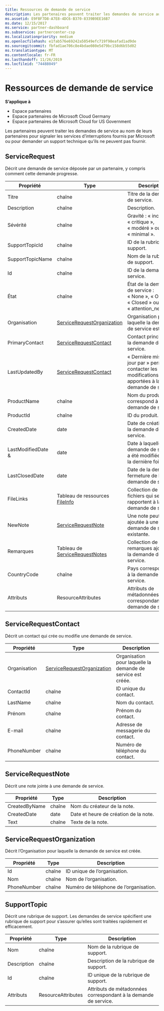 ```yaml
---
title: Ressources de demande de service
description: Les partenaires peuvent traiter les demandes de service au nom de leurs partenaires pour signaler les services d’interruptions fournis par Microsoft ou pour demander un support technique qu’ils ne peuvent pas fournir.
ms.assetid: E9FBF7D8-A7E8-4DC6-B370-8339B9EE16B7
ms.date: 12/15/2017
ms.service: partner-dashboard
ms.subservice: partnercenter-csp
ms.localizationpriority: medium
ms.openlocfilehash: e1fab576e69242a50549efc719f98eafad1ad9de
ms.sourcegitcommit: fbfad1ae706c8e4bdae080e5d79bc158d6b55d02
ms.translationtype: MT
ms.contentlocale: fr-FR
ms.lasthandoff: 11/26/2019
ms.locfileid: "74488049"
---
```

# <a name="service-request-resources"></a>Ressources de demande de service


**S’applique à**

- Espace partenaires
- Espace partenaires de Microsoft Cloud Germany
- Espace partenaires de Microsoft Cloud for US Government

Les partenaires peuvent traiter les demandes de service au nom de leurs partenaires pour signaler les services d’interruptions fournis par Microsoft ou pour demander un support technique qu’ils ne peuvent pas fournir.

## <a name="span-idservicerequestspan-idservicerequestspan-idservicerequestservicerequest"></a><span id="ServiceRequest"/><span id="servicerequest"/><span id="SERVICEREQUEST"/>ServiceRequest


Décrit une demande de service déposée par un partenaire, y compris comment cette demande progresse.

| Propriété         | Type                                                          | Description                                                                          |
|------------------|---------------------------------------------------------------|--------------------------------------------------------------------------------------|
| Titre            | chaîne                                                        | Titre de la demande de service.                                                           |
| Description      | chaîne                                                        | Description.                                                                     |
| Sévérité         | chaîne                                                        | Gravité : « inconnu », « critique », « modéré » ou « minimal ».                       |
| SupportTopicId   | chaîne                                                        | ID de la rubrique de support.                                                         |
| SupportTopicName | chaîne                                                        | Nom de la rubrique de support.                                                       |
| Id               | chaîne                                                        | ID de la demande de service.                                                       |
| État           | chaîne                                                        | État de la demande de service : « None », « Open », « Closed » ou « attention\_needed ». |
| Organisation     | [ServiceRequestOrganization](#servicerequestorganization)     | Organisation pour laquelle la demande de service est créée.                               |
| PrimaryContact   | [ServiceRequestContact](#servicerequestcontact)               | Contact principal sur la demande de service.                                              |
| LastUpdatedBy    | [ServiceRequestContact](#servicerequestcontact)               | « Dernière mise à jour par » permet de contacter les modifications apportées à la demande de service.                        |
| ProductName      | chaîne                                                        | Nom du produit qui correspond à la demande de service.                     |
| ProductId        | chaîne                                                        | ID du produit.                                                               |
| CreatedDate      | date                                                          | Date de création de la demande de service.                                          |
| LastModifiedDate & | date                                                          | Date à laquelle la demande de service a été modifiée pour la dernière fois.                                 |
| LastClosedDate   | date                                                          | Date de la dernière fermeture de la demande de service.                                   |
| FileLinks        | Tableau de ressources [FileInfo](utility-resources.md#fileinfo) | Collection de liens de fichiers qui se rapportent à la demande de service.                    |
| NewNote          | [ServiceRequestNote](#servicerequestnote)                     | Une note peut être ajoutée à une demande de service existante.                                  |
| Remarques            | Tableau de [ServiceRequestNotes](#servicerequestnote)           | Collection de remarques ajoutées à la demande de service.                                  |
| CountryCode      | chaîne                                                        | Pays correspondant à la demande de service.                                    |
| Attributs       | ResourceAttributes                                            | Attributs de métadonnées correspondant à la demande de service.                        |

 

## <a name="span-idservicerequestcontactspan-idservicerequestcontactspan-idservicerequestcontactservicerequestcontact"></a><span id="ServiceRequestContact"/><span id="servicerequestcontact"/><span id="SERVICEREQUESTCONTACT"/>ServiceRequestContact


Décrit un contact qui crée ou modifie une demande de service.

| Propriété     | Type                                                      | Description                                            |
|--------------|-----------------------------------------------------------|--------------------------------------------------------|
| Organisation | [ServiceRequestOrganization](#servicerequestorganization) | Organisation pour laquelle la demande de service est créée. |
| ContactId    | chaîne                                                    | ID unique du contact.                               |
| LastName     | chaîne                                                    | Nom du contact.                          |
| Prénom    | chaîne                                                    | Prénom du contact.                         |
| E-mail        | chaîne                                                    | Adresse de messagerie du contact.                              |
| PhoneNumber  | chaîne                                                    | Numéro de téléphone du contact.                       |

 

## <a name="span-idservicerequestnotespan-idservicerequestnotespan-idservicerequestnoteservicerequestnote"></a><span id="ServiceRequestNote"/><span id="servicerequestnote"/><span id="SERVICEREQUESTNOTE"/>ServiceRequestNote


Décrit une note jointe à une demande de service.

| Propriété      | Type   | Description                                  |
|---------------|--------|----------------------------------------------|
| CreatedByName | chaîne | Nom du créateur de la note.         |
| CreatedDate   | date   | Date et heure de création de la note. |
| Text          | chaîne | Texte de la note.                        |

 

## <a name="span-idservicerequestorganizationspan-idservicerequestorganizationspan-idservicerequestorganizationservicerequestorganization"></a><span id="ServiceRequestOrganization"/><span id="servicerequestorganization"/><span id="SERVICEREQUESTORGANIZATION"/>ServiceRequestOrganization


Décrit l’Organisation pour laquelle la demande de service est créée.

| Propriété    | Type   | Description                           |
|-------------|--------|---------------------------------------|
| Id          | chaîne | ID unique de l’organisation.    |
| Nom        | chaîne | Nom de l’organisation.         |
| PhoneNumber | chaîne | Numéro de téléphone de l’organisation. |

 

## <a name="span-idsupporttopicspan-idsupporttopicspan-idsupporttopicsupporttopic"></a><span id="SupportTopic"/><span id="supporttopic"/><span id="SUPPORTTOPIC"/>SupportTopic


Décrit une rubrique de support. Les demandes de service spécifient une rubrique de support pour s’assurer qu’elles sont traitées rapidement et efficacement.

| Propriété    | Type               | Description                                                   |
|-------------|--------------------|---------------------------------------------------------------|
| Nom        | chaîne             | Nom de la rubrique de support.                                |
| Description | chaîne             | Description de la rubrique de support.                         |
| Id          | chaîne             | ID unique de la rubrique de support.                           |
| Attributs  | ResourceAttributes | Attributs de métadonnées correspondant à la demande de service. |

 

 

 




